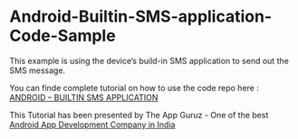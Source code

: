 Android-Builtin-SMS-application-Code-Sample
===========================================

This example is using the device’s build-in SMS application to send out the SMS message.


You can finde complete tutorial on how to use the code repo here : <a href="http://www.theappguruz.com/blog/android-builtin-sms-application/">ANDROID – BUILTIN SMS APPLICATION</a>

This Tutorial has been presented by The App Guruz - One of the best <a href="http://www.theappguruz.com/android-app-development/">Android App Development Company in India</a>



